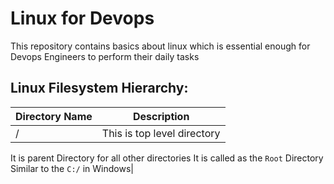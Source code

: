 # Linux for Devops
This repository contains basics about linux which is essential enough for Devops Engineers to perform their  daily tasks

## Linux Filesystem Hierarchy:

| Directory Name | Description  |
|--|--|
|/|This is top level directory
It is parent Directory for all other directories
It is called as the `Root` Directory
Similar to the `C:/` in Windows|